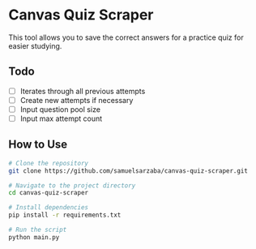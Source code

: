 # Canvas Quiz Scraper
This tool allows you to save the correct answers for a practice quiz for easier studying.
## Todo
- [ ] Iterates through all previous attempts
- [ ] Create new attempts if necessary
- [ ] Input question pool size
- [ ] Input max attempt count
## How to Use
```sh
# Clone the repository
git clone https://github.com/samuelsarzaba/canvas-quiz-scraper.git

# Navigate to the project directory
cd canvas-quiz-scraper

# Install dependencies
pip install -r requirements.txt

# Run the script
python main.py
```
